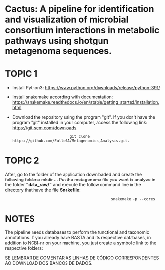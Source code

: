 # Cactus: A pipeline for identification and visualization of microbial consortium interactions in metabolic pathways using shotgun metagenoma sequences.

# TOPIC 1
- Install Python3: https://www.python.org/downloads/release/python-391/

- Install snakemake according with documentation: https://snakemake.readthedocs.io/en/stable/getting_started/installation.html

- Download the repository using the program "git". If you don't have the program "git" installed in your computer, access the following link: https://git-scm.com/downloads

                                git clone https://github.com/EulleSA/Metagenomics_Analysis.git.

# TOPIC 2
After, go to the folder of the application downloaded and create the following folders:
        mkdir ...
Put the metagenome file you want to analyze in the folder **"data_raw/"** and execute the follow command line in the directory that have the file **Snakefile**:

                                                    snakemake -p --cores

# NOTES

The pipeline needs databases to perform the functional and taxonomic annotations. If you already have BASTA and its respective databases, in addition to NCBI-nr on your machine, you just create a symbolic link to the respective folders: 


SE LEMBRAR DE COMENTAR AS LINHAS DE CÓDIGO CORRESPONDENTES AO DOWNLOAD DOS BANCOS DE DADOS.
